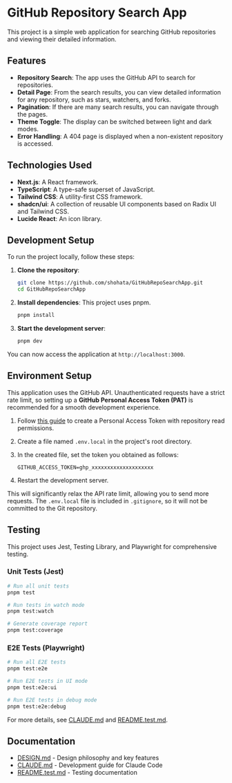 # GitHub Repository Search App

This project is a simple web application for searching GitHub repositories and viewing their detailed information.

## Features

- **Repository Search**: The app uses the GitHub API to search for repositories.
- **Detail Page**: From the search results, you can view detailed information for any repository, such as stars, watchers, and forks.
- **Pagination**: If there are many search results, you can navigate through the pages.
- **Theme Toggle**: The display can be switched between light and dark modes.
- **Error Handling**: A 404 page is displayed when a non-existent repository is accessed.

## Technologies Used

- **Next.js**: A React framework.
- **TypeScript**: A type-safe superset of JavaScript.
- **Tailwind CSS**: A utility-first CSS framework.
- **shadcn/ui**: A collection of reusable UI components based on Radix UI and Tailwind CSS.
- **Lucide React**: An icon library.

## Development Setup

To run the project locally, follow these steps:

1.  **Clone the repository**:

    ```bash
    git clone https://github.com/shohata/GitHubRepoSearchApp.git
    cd GitHubRepoSearchApp
    ```

2.  **Install dependencies**:
    This project uses pnpm.

    ```bash
    pnpm install
    ```

3.  **Start the development server**:

    ```bash
    pnpm dev
    ```

You can now access the application at `http://localhost:3000`.

## Environment Setup

This application uses the GitHub API. Unauthenticated requests have a strict rate limit, so setting up a **GitHub Personal Access Token (PAT)** is recommended for a smooth development experience.

1.  Follow [this guide](https://docs.github.com/en/authentication/keeping-your-account-and-data-secure/managing-your-personal-access-tokens) to create a Personal Access Token with repository read permissions.
2.  Create a file named `.env.local` in the project's root directory.
3.  In the created file, set the token you obtained as follows:

    ```
    GITHUB_ACCESS_TOKEN=ghp_xxxxxxxxxxxxxxxxxxxx
    ```

4.  Restart the development server.

This will significantly relax the API rate limit, allowing you to send more requests. The `.env.local` file is included in `.gitignore`, so it will not be committed to the Git repository.

## Testing

This project uses Jest, Testing Library, and Playwright for comprehensive testing.

### Unit Tests (Jest)

```bash
# Run all unit tests
pnpm test

# Run tests in watch mode
pnpm test:watch

# Generate coverage report
pnpm test:coverage
```

### E2E Tests (Playwright)

```bash
# Run all E2E tests
pnpm test:e2e

# Run E2E tests in UI mode
pnpm test:e2e:ui

# Run E2E tests in debug mode
pnpm test:e2e:debug
```

For more details, see [CLAUDE.md](CLAUDE.md) and [README.test.md](README.test.md).

## Documentation

- [DESIGN.md](DESIGN.md) - Design philosophy and key features
- [CLAUDE.md](CLAUDE.md) - Development guide for Claude Code
- [README.test.md](README.test.md) - Testing documentation
